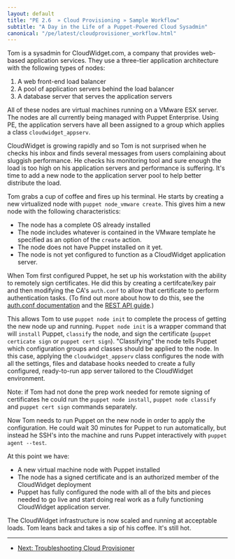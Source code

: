 ```yaml
---
layout: default
title: "PE 2.6  » Cloud Provisioning » Sample Workflow"
subtitle: "A Day in the Life of a Puppet-Powered Cloud Sysadmin"
canonical: "/pe/latest/cloudprovisioner_workflow.html"
---
```


Tom is a sysadmin for CloudWidget.com, a company that provides web-based application services. They use a three-tier application architecture with the following types of nodes:

 1. A web front-end load balancer
 2. A pool of application servers behind the load balancer
 3. A database server that serves the application servers
 
 All of these nodes are virtual machines running on a VMware ESX server. The nodes are all currently being managed with Puppet Enterprise. Using PE, the application servers have all been assigned to a group which applies a class `cloudwidget_appserv`.

CloudWidget is growing rapidly and so Tom is not surprised when he checks his inbox and finds several messages from users complaining about sluggish performance. He checks his monitoring tool and sure enough the load is too high on his application servers and performance is suffering. It's time to add a new node to the application server pool to help better distribute the load.

Tom grabs a cup of coffee and fires up his terminal. He starts by creating a new virtualized node with `puppet node_vmware create`. This gives him a new node with the following characteristics:

*  The node has a complete OS already installed
*  The node includes whatever is contained in the VMware template he specified as an option of the `create` action.
*  The node does not have Puppet installed on it yet.
*  The node is not yet configured to function as a CloudWidget application server.

When Tom first configured Puppet, he set up his workstation with the ability to remotely sign certificates. He did this by creating a certifcate/key pair and then modifying the CA's `auth.conf` to allow that certificate to perform authentication tasks. (To find out more about how to do this, see the [auth.conf documentation](/guides/rest_auth_conf.html) and the [REST API guide](/guides/rest_api#the-master-rest-api).)

This allows Tom to use `puppet node init` to complete the process of getting the new node up and running. `Puppet node init` is a wrapper command that will `install` Puppet, `classify` the node, and sign the certificate (`puppet certicate sign` or `puppet cert sign`). "Classifying" the node tells Puppet which configuration groups and classes should be applied to the node. In this case, applying the `cloudwidget_appserv` class configures the node with all the settings, files and database hooks needed to create a fully configured, ready-to-run app server tailored to the CloudWidget environment.

Note: if Tom had not done the prep work needed for remote signing of certificates he could run the `puppet node install`, `puppet node classify` and `puppet cert sign` commands separately.

Now Tom needs to run Puppet on the new node in order to apply the configuration. He could wait 30 minutes for Puppet to run automatically, but instead he SSH's into the machine and runs Puppet interactively with `puppet agent --test`.

At this point we have:

* A new virtual machine node with Puppet installed
* The node has a signed certificate and is an authorized member of the CloudWidget deployment
* Puppet has fully configured the node with all of the bits and pieces needed to go live and start doing real work as a fully functioning CloudWidget application server.

The CloudWidget infrastructure is now scaled and running at acceptable loads. Tom leans back and takes a sip of his coffee. It's still hot.


* * * 

- [Next: Troubleshooting Cloud Provisioner](./cloudprovisioner_troubleshooting.html) 
